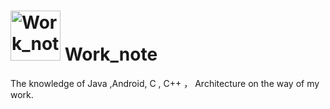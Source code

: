 # <img src="https://github.com/guoxiaoxing/android-open-source-project-analysis/raw/master/art/logo.png" alt="Work_note" width="80" height="80" align="bottom"/> Work_note

The knowledge of Java ,Android, C , C++ ， Architecture on the way of my work.

